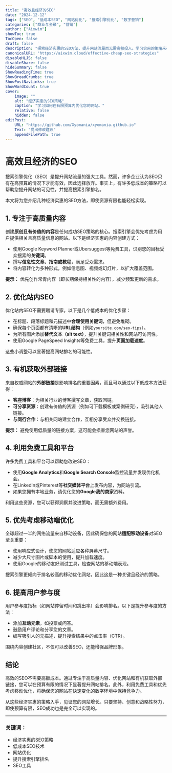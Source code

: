 ```yaml
---
title: "高效且经济的SEO"
date: "2024-12-12"
tags: ["SEO", "低成本SEO", "网站优化", "搜索引擎优化", "数字营销"]
categories: ["商业与金融", "营销"]
author: ["Aixwim"]
showToc: true
TocOpen: false
draft: false
description: "探索经济实惠的SEO方法，提升网站流量而无需高额投入。学习实用的策略来改善搜索引擎排名。"
canonicalURL: "https://aixwim.cloud/effective-cheap-seo-strategies"
disableHLJS: false
disableShare: false
hideSummary: false
ShowReadingTime: true
ShowBreadCrumbs: true
ShowPostNavLinks: true
ShowWordCount: true
cover:
    image: ""
    alt: "经济实惠的SEO策略"
    caption: "学习如何在有限预算内优化您的网站。"
    relative: false
    hidden: false
editPost:
    URL: "https://github.com/Xyomania/xyomania.github.io"
    Text: "提出修改建议"
    appendFilePath: true
---
```


# 高效且经济的SEO

搜索引擎优化（SEO）是提升网站流量的强大工具。然而，许多企业认为SEO只有在高预算的情况下才能有效，因此选择放弃。事实上，有许多低成本的策略可以帮助您提升网站的可见性，并提高搜索引擎排名。

本文将为您介绍几种经济实惠的SEO方法，即使资源有限也能轻松实现。

## 1. 专注于高质量内容

创建**原创且有价值的内容**是任何成功SEO策略的核心。搜索引擎会优先考虑为用户提供相关且高质量信息的网站。以下是经济实惠的内容创建方式：
- 使用Google Keyword Planner或Ubersuggest等免费工具，识别您的目标受众搜索的**关键词**。
- 撰写**信息性文章、指南或教程**，满足受众需求。
- 将内容转化为多种形式，例如信息图、视频或幻灯片，以扩大覆盖范围。

**提示：** 优先创作常青内容（即长期保持相关性的内容），减少频繁更新的需求。

## 2. 优化站内SEO

优化站内SEO不需要聘请专家。以下是几个低成本的优化步骤：
- 在标题、段落标题和元描述中**合理使用关键词**，但避免堆砌。
- 确保每个页面都有清晰的**URL结构**（例如`yoursite.com/seo-tips`）。
- 为所有图片添加**替代文本（alt text）**，提升关键词相关性和网站可访问性。
- 使用Google PageSpeed Insights等免费工具，提升**页面加载速度**。

这些小调整可以显著提高网站排名的可能性。

## 3. 有机获取外部链接

来自权威网站的**外部链接**是影响排名的重要因素，而且可以通过以下低成本方法获得：
- **客座博客**：为相关行业的博客撰写文章，获取回链。
- **可分享资源**：创建有价值的资源（例如可下载模板或案例研究），吸引其他人链接。
- **与同行合作**：与相关网站建立合作，互相分享受众并交换链接。

**提示：** 避免使用低质量的链接方案，这可能会损害您网站的声誉。

## 4. 利用免费工具和平台

许多免费工具和平台可以帮助您改进SEO：
- 使用**Google Analytics**和**Google Search Console**监控流量并发现优化机会。
- 在LinkedIn或Pinterest等**社交媒体平台**上发布内容，为网站引流。
- 如果您拥有本地业务，请优化您的**Google我的商家**资料。

利用这些资源，您可以获得洞察并改进策略，而无需额外费用。

## 5. 优先考虑移动端优化

全球超过一半的网络流量来自移动设备，因此确保您的网站**适配移动设备**对SEO至关重要：
- 使用响应式设计，使您的网站适应各种屏幕尺寸。
- 减少大尺寸图片或脚本的使用，提升加载速度。
- 使用Google的移动友好测试工具，检查网站的移动端表现。

搜索引擎更倾向于排名较高的移动优化网站，因此这是一种关键且经济的策略。

## 6. 提高用户参与度

用户参与度指标（如网站停留时间和跳出率）会影响排名。以下是提升参与度的方法：
- 添加**互动元素**，如投票或问答。
- 鼓励用户评论和分享您的文章。
- 编写吸引人的元描述，提升搜索结果中的点击率（CTR）。

围绕内容创建社区，不仅可以改善SEO，还能增强品牌形象。

## 结论

高效的SEO不需要高额成本。通过专注于高质量内容、优化网站和有机获取外部链接，您可以在预算有限的情况下显著提升网站排名。此外，利用免费工具和优先考虑移动优化，将确保您的网站在快速变化的数字环境中保持竞争力。

从这些经济实惠的策略入手，见证您的网站增长。只要坚持、创意和战略性努力，即使预算有限，SEO成功也是完全可以实现的。

---

### 关键词：
- 经济实惠的SEO策略
- 低成本SEO技术
- 网站优化
- 提升搜索引擎排名
- SEO工具

